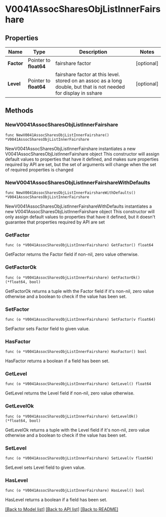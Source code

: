 # V0041AssocSharesObjListInnerFairshare

## Properties

Name | Type | Description | Notes
------------ | ------------- | ------------- | -------------
**Factor** | Pointer to **float64** | fairshare factor | [optional] 
**Level** | Pointer to **float64** | fairshare factor at this level. stored on an assoc as a long double, but that is not needed for display in sshare | [optional] 

## Methods

### NewV0041AssocSharesObjListInnerFairshare

`func NewV0041AssocSharesObjListInnerFairshare() *V0041AssocSharesObjListInnerFairshare`

NewV0041AssocSharesObjListInnerFairshare instantiates a new V0041AssocSharesObjListInnerFairshare object
This constructor will assign default values to properties that have it defined,
and makes sure properties required by API are set, but the set of arguments
will change when the set of required properties is changed

### NewV0041AssocSharesObjListInnerFairshareWithDefaults

`func NewV0041AssocSharesObjListInnerFairshareWithDefaults() *V0041AssocSharesObjListInnerFairshare`

NewV0041AssocSharesObjListInnerFairshareWithDefaults instantiates a new V0041AssocSharesObjListInnerFairshare object
This constructor will only assign default values to properties that have it defined,
but it doesn't guarantee that properties required by API are set

### GetFactor

`func (o *V0041AssocSharesObjListInnerFairshare) GetFactor() float64`

GetFactor returns the Factor field if non-nil, zero value otherwise.

### GetFactorOk

`func (o *V0041AssocSharesObjListInnerFairshare) GetFactorOk() (*float64, bool)`

GetFactorOk returns a tuple with the Factor field if it's non-nil, zero value otherwise
and a boolean to check if the value has been set.

### SetFactor

`func (o *V0041AssocSharesObjListInnerFairshare) SetFactor(v float64)`

SetFactor sets Factor field to given value.

### HasFactor

`func (o *V0041AssocSharesObjListInnerFairshare) HasFactor() bool`

HasFactor returns a boolean if a field has been set.

### GetLevel

`func (o *V0041AssocSharesObjListInnerFairshare) GetLevel() float64`

GetLevel returns the Level field if non-nil, zero value otherwise.

### GetLevelOk

`func (o *V0041AssocSharesObjListInnerFairshare) GetLevelOk() (*float64, bool)`

GetLevelOk returns a tuple with the Level field if it's non-nil, zero value otherwise
and a boolean to check if the value has been set.

### SetLevel

`func (o *V0041AssocSharesObjListInnerFairshare) SetLevel(v float64)`

SetLevel sets Level field to given value.

### HasLevel

`func (o *V0041AssocSharesObjListInnerFairshare) HasLevel() bool`

HasLevel returns a boolean if a field has been set.


[[Back to Model list]](../README.md#documentation-for-models) [[Back to API list]](../README.md#documentation-for-api-endpoints) [[Back to README]](../README.md)


